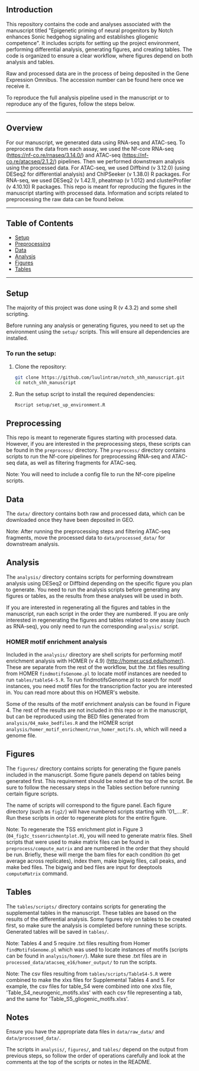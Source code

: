 ## Introduction
This repository contains the code and analyses associated with the manuscript titled "Epigenetic priming of neural progenitors by Notch enhances Sonic hedgehog signaling and establishes gliogenic competence". It includes scripts for setting up the project environment, performing differential analysis, generating figures, and creating tables. The code is organized to ensure a clear workflow, where figures depend on both analysis and tables.

Raw and processed data are in the process of being deposited in the Gene Expression Omnibus. The accession number can be found here once we receive it. 

To reproduce the full analysis pipeline used in the manuscript or to reproduce any of the figures, follow the steps below.

---

## Overview
For our manuscript, we generated data using RNA-seq and ATAC-seq. To preprocess the data from each assay, we used the Nf-core RNA-seq (https://nf-co.re/rnaseq/3.14.0/) and ATAC-seq (https://nf-co.re/atacseq/2.1.2/) pipelines. Then we performed downstream analysis using the processed data. For ATAC-seq, we used Diffbind (v 3.12.0) (using DESeq2 for differential analysis) and ChIPSeeker (v 1.38.0) R packages. For RNA-seq, we used DESeq2 (v 1.42.1), pheatmap (v 1.012) and clusterProfiler (v 4.10.10) R packages. This repo is meant for reproducing the figures in the manuscript starting with processed data. Information and scripts related to preprocessing the raw data can be found below.

---

## Table of Contents

- [Setup](#setup)
- [Preprocessing](#preprocessing)
- [Data](#data)
- [Analysis](#analysis)
- [Figures](#figures)
- [Tables](#tables)


---

## Setup
The majority of this project was done using R (v 4.3.2) and some shell scripting. 

Before running any analysis or generating figures, you need to set up the environment using the `setup/` scripts. This will ensure all dependencies are installed.

### To run the setup:

1. Clone the repository:
   ```bash
   git clone https://github.com/luulintran/notch_shh_manuscript.git
   cd notch_shh_manuscript
   ```

2. Run the setup script to install the required dependencies:
    ```
    Rscript setup/set_up_environment.R
    ```

## Preprocessing

This repo is meant to regenerate figures starting with processed data. However, if you are interested in the preprocessing steps, these scripts can be found in the `preprocess/` directory. The `preprocess/` directory contains scripts to run the Nf-core pipelines for preprocessing RNA-seq and ATAC-seq data, as well as filtering fragments for ATAC-seq.

Note: You will need to include a config file to run the Nf-core pipeline scripts. 

## Data

The `data/` directory contains both raw and processed data, which can be downloaded once they have been deposited in GEO.

Note: After running the preprocessing steps and filtering ATAC-seq fragments, move the processed data to `data/processed_data/` for downstream analysis.

## Analysis

The `analysis/` directory contains scripts for performing downstream analysis using DESeq2 or Diffbind depending on the specific figure you plan to generate. You need to run the analysis scripts before generating any figures or tables, as the results from these analyses will be used in both.

If you are interested in regenerating all the figures and tables in the manuscript, run each script in the order they are numbered. If you are only interested in regenerating the figures and tables related to one assay (such as RNA-seq), you only need to run the corresponding `analysis/` script.

### HOMER motif enrichment analysis
Included in the `analysis/` directory are shell scripts for performing motif enrichment analysis with HOMER (v 4.9) (http://homer.ucsd.edu/homer/). These are separate from the rest of the workflow, but the .txt files resulting from HOMER `findmotifsGenome.pl` to locate motif instances are needed to run `tables/tableS4-5.R`.  To run findmotifsGenome.pl to search for motif instances, you need motif files for the transcription factor you are interested in. You can read more about this on HOMER's website. 

Some of the results of the motif enrichment analysis can be found in Figure 4. The rest of the results are not included in this repo or in the manuscript, but can be reproduced using the BED files generated from `analysis/04_make_bedfiles.R` and the HOMER script `analysis/homer_motif_enrichment/run_homer_motifs.sh`, which will need a genome file.

## Figures

The `figures/` directory contains scripts for generating the figure panels included in the manuscript. Some figure panels depend on tables being generated first. This requirement should be noted at the top of the script. Be sure to follow the necessary steps in the Tables section before running certain figure scripts.

The name of scripts will correspond to the figure panel. Each figure directory (such as `fig2/`) will have numbered scripts starting with '01_....R'. Run these scripts in order to regenerate plots for the entire figure. 

Note: To regenerate the TSS enrichment plot in Figure 3 (`04_fig3c_tssenrichmentplot.R`), you will need to generate matrix files. Shell scripts that were used to make matrix files can be found in `preprocess/compute_matrix` and are numbered in the order that they should be run. Briefly, these will merge the bam files for each condition (to get average across replicates), index them, make bigwig files, call peaks, and make bed files. The bigwig and bed files are input for deeptools `computeMatrix` command.

## Tables

The `tables/scripts/` directory contains scripts for generating the supplemental tables in the manuscript. These tables are based on the results of the differential analysis. Some figures rely on tables to be created first, so make sure the analysis is completed before running these scripts. Generated tables will be saved in `tables/`.

Note: Tables 4 and 5 require .txt files resulting from Homer `findMotifsGenome.pl` which was used to locate instances of motifs (scripts can be found in `analysis/homer/`). Make sure these .txt files are in `processed_data/atacseq_e16/homer_output/` to run the scripts.

Note: The csv files resulting from `tables/scripts/TableS4-5.R` were combined to make the xlxs files for Supplemental Tables 4 and 5. For example, the csv files for table_S4 were combined into one xlxs file, 'Table_S4_neurogenic_motifs.xlxs' with each csv file representing a tab, and the same for 'Table_S5_gliogenic_motifs.xlxs'.

## Notes
Ensure you have the appropriate data files in `data/raw_data/` and `data/processed_data/`.

The scripts in `analysis/`, `figures/`, and `tables/` depend on the output from previous steps, so follow the order of operations carefully and look at the comments at the top of the scripts or notes in the README.
